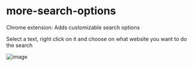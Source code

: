 # more-search-options
Chrome extension: Adds customizable search options

Select a text, right click on it and choose on what website you want to do the search

![image](https://github.com/SlimyRedstone/more-search-options/assets/49628477/3c8642c9-87e3-4e82-93c0-06d9229c509d)

